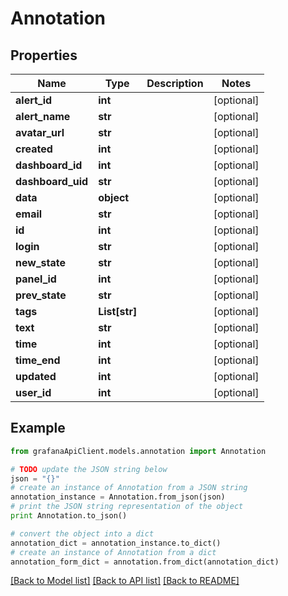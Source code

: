 # Annotation


## Properties
Name | Type | Description | Notes
------------ | ------------- | ------------- | -------------
**alert_id** | **int** |  | [optional] 
**alert_name** | **str** |  | [optional] 
**avatar_url** | **str** |  | [optional] 
**created** | **int** |  | [optional] 
**dashboard_id** | **int** |  | [optional] 
**dashboard_uid** | **str** |  | [optional] 
**data** | **object** |  | [optional] 
**email** | **str** |  | [optional] 
**id** | **int** |  | [optional] 
**login** | **str** |  | [optional] 
**new_state** | **str** |  | [optional] 
**panel_id** | **int** |  | [optional] 
**prev_state** | **str** |  | [optional] 
**tags** | **List[str]** |  | [optional] 
**text** | **str** |  | [optional] 
**time** | **int** |  | [optional] 
**time_end** | **int** |  | [optional] 
**updated** | **int** |  | [optional] 
**user_id** | **int** |  | [optional] 

## Example

```python
from grafanaApiClient.models.annotation import Annotation

# TODO update the JSON string below
json = "{}"
# create an instance of Annotation from a JSON string
annotation_instance = Annotation.from_json(json)
# print the JSON string representation of the object
print Annotation.to_json()

# convert the object into a dict
annotation_dict = annotation_instance.to_dict()
# create an instance of Annotation from a dict
annotation_form_dict = annotation.from_dict(annotation_dict)
```
[[Back to Model list]](../README.md#documentation-for-models) [[Back to API list]](../README.md#documentation-for-api-endpoints) [[Back to README]](../README.md)


